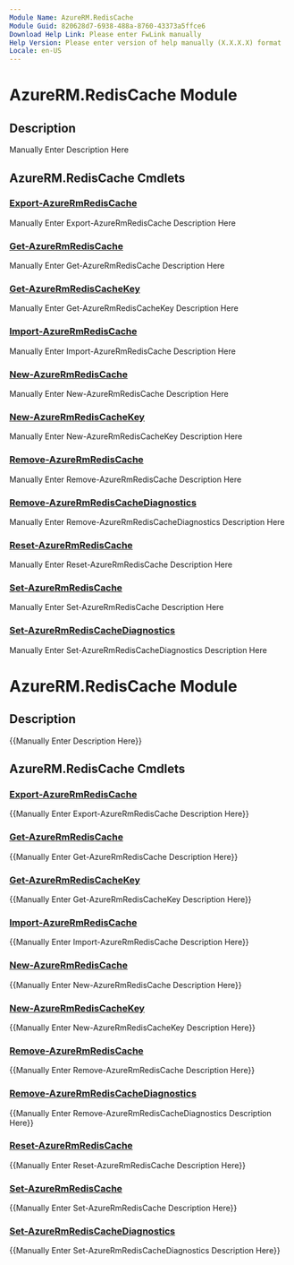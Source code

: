 ```yaml
---
Module Name: AzureRM.RedisCache
Module Guid: 820628d7-6938-488a-8760-43373a5ffce6
Download Help Link: Please enter FwLink manually
Help Version: Please enter version of help manually (X.X.X.X) format
Locale: en-US
---
```


# AzureRM.RedisCache Module
## Description
Manually Enter Description Here

## AzureRM.RedisCache Cmdlets
### [Export-AzureRmRedisCache](Export-AzureRmRedisCache.md)
Manually Enter Export-AzureRmRedisCache Description Here

### [Get-AzureRmRedisCache](Get-AzureRmRedisCache.md)
Manually Enter Get-AzureRmRedisCache Description Here

### [Get-AzureRmRedisCacheKey](Get-AzureRmRedisCacheKey.md)
Manually Enter Get-AzureRmRedisCacheKey Description Here

### [Import-AzureRmRedisCache](Import-AzureRmRedisCache.md)
Manually Enter Import-AzureRmRedisCache Description Here

### [New-AzureRmRedisCache](New-AzureRmRedisCache.md)
Manually Enter New-AzureRmRedisCache Description Here

### [New-AzureRmRedisCacheKey](New-AzureRmRedisCacheKey.md)
Manually Enter New-AzureRmRedisCacheKey Description Here

### [Remove-AzureRmRedisCache](Remove-AzureRmRedisCache.md)
Manually Enter Remove-AzureRmRedisCache Description Here

### [Remove-AzureRmRedisCacheDiagnostics](Remove-AzureRmRedisCacheDiagnostics.md)
Manually Enter Remove-AzureRmRedisCacheDiagnostics Description Here

### [Reset-AzureRmRedisCache](Reset-AzureRmRedisCache.md)
Manually Enter Reset-AzureRmRedisCache Description Here

### [Set-AzureRmRedisCache](Set-AzureRmRedisCache.md)
Manually Enter Set-AzureRmRedisCache Description Here

### [Set-AzureRmRedisCacheDiagnostics](Set-AzureRmRedisCacheDiagnostics.md)
Manually Enter Set-AzureRmRedisCacheDiagnostics Description Here


# AzureRM.RedisCache Module
## Description
{{Manually Enter Description Here}}

## AzureRM.RedisCache Cmdlets
### [Export-AzureRmRedisCache](Export-AzureRmRedisCache.md)
{{Manually Enter Export-AzureRmRedisCache Description Here}}

### [Get-AzureRmRedisCache](Get-AzureRmRedisCache.md)
{{Manually Enter Get-AzureRmRedisCache Description Here}}

### [Get-AzureRmRedisCacheKey](Get-AzureRmRedisCacheKey.md)
{{Manually Enter Get-AzureRmRedisCacheKey Description Here}}

### [Import-AzureRmRedisCache](Import-AzureRmRedisCache.md)
{{Manually Enter Import-AzureRmRedisCache Description Here}}

### [New-AzureRmRedisCache](New-AzureRmRedisCache.md)
{{Manually Enter New-AzureRmRedisCache Description Here}}

### [New-AzureRmRedisCacheKey](New-AzureRmRedisCacheKey.md)
{{Manually Enter New-AzureRmRedisCacheKey Description Here}}

### [Remove-AzureRmRedisCache](Remove-AzureRmRedisCache.md)
{{Manually Enter Remove-AzureRmRedisCache Description Here}}

### [Remove-AzureRmRedisCacheDiagnostics](Remove-AzureRmRedisCacheDiagnostics.md)
{{Manually Enter Remove-AzureRmRedisCacheDiagnostics Description Here}}

### [Reset-AzureRmRedisCache](Reset-AzureRmRedisCache.md)
{{Manually Enter Reset-AzureRmRedisCache Description Here}}

### [Set-AzureRmRedisCache](Set-AzureRmRedisCache.md)
{{Manually Enter Set-AzureRmRedisCache Description Here}}

### [Set-AzureRmRedisCacheDiagnostics](Set-AzureRmRedisCacheDiagnostics.md)
{{Manually Enter Set-AzureRmRedisCacheDiagnostics Description Here}}

